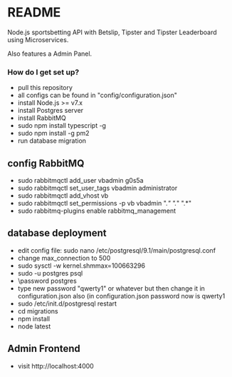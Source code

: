 # README #

Node.js sportsbetting API with Betslip, Tipster and Tipster Leaderboard using Microservices.

Also features a Admin Panel.


### How do I get set up? ###

* pull this repository
* all configs can be found in "config/configuration.json"
* install Node.js >= v7.x
* install Postgres server
* install RabbitMQ
* sudo npm install typescript -g
* sudo npm install -g pm2
* run database migration 

## config RabbitMQ ##
* sudo rabbitmqctl add_user vbadmin g0s5a
* sudo rabbitmqctl set_user_tags vbadmin administrator
* sudo rabbitmqctl add_vhost vb
* sudo rabbitmqctl set_permissions -p vb vbadmin ".*" ".*" ".*"
* sudo rabbitmq-plugins enable rabbitmq_management

## database deployment ## 
* edit config file: sudo nano /etc/postgresql/9.1/main/postgresql.conf
* change max_connection to 500
* sudo sysctl -w kernel.shmmax=100663296
* sudo -u postgres psql
* \password postgres
* type new password "qwerty1" or whatever but then change it in configuration.json also (in configuration.json password now is qwerty1
* sudo /etc/init.d/postgresql restart
* cd migrations
* npm install
* node latest

## Admin Frontend ##
* visit http://localhost:4000
